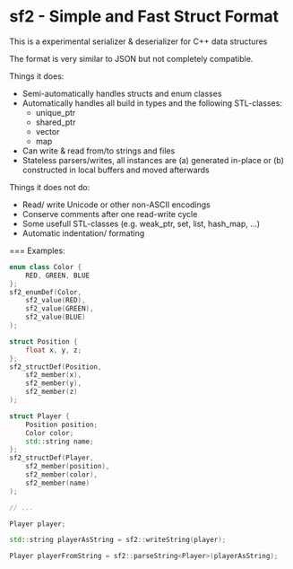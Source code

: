 sf2 - Simple and Fast Struct Format
===

This is a experimental serializer &amp; deserializer for C++ data structures

The format is very similar to JSON but not completely compatible.


Things it does:
* Semi-automatically handles structs and enum classes
* Automatically handles all build in types and the following STL-classes:
    * unique_ptr
    * shared_ptr
    * vector
    * map
* Can write & read from/to strings and files
* Stateless parsers/writes, all instances are (a) generated in-place or (b) constructed in local buffers and moved afterwards


Things it does not do:
* Read/ write Unicode or other non-ASCII encodings
* Conserve comments after one read-write cycle
* Some usefull STL-classes (e.g. weak_ptr, set, list, hash_map, ...)
* Automatic indentation/ formating


===
Examples:

``` cpp
enum class Color {
	RED, GREEN, BLUE
};
sf2_enumDef(Color,
	sf2_value(RED),
	sf2_value(GREEN),
	sf2_value(BLUE)
);

struct Position {
	float x, y, z;
};
sf2_structDef(Position,
	sf2_member(x),
	sf2_member(y),
	sf2_member(z)
);

struct Player {
	Position position;
	Color color;
	std::string name;
};
sf2_structDef(Player,
	sf2_member(position),
	sf2_member(color),
	sf2_member(name)
);

// ...

Player player;

std::string playerAsString = sf2::writeString(player);

Player playerFromString = sf2::parseString<Player>(playerAsString);
```

